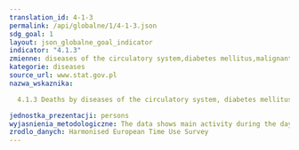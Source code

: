 ```yaml
---
translation_id: 4-1-3
permalink: /api/globalne/1/4-1-3.json
sdg_goal: 1
layout: json_globalne_goal_indicator
indicator: "4.1.3"
zmienne: diseases of the circulatory system,diabetes mellitus,malignant neoplasms,chronic respiratory disease
kategorie: diseases
source_url: www.stat.gov.pl
nazwa_wskaznika:  
  4.1.3 Deaths by diseases of the circulatory system, diabetes mellitus, malignant neoplasms and chronic respiratory disease per 100 thous. population
jednostka_prezentacji: persons
wyjasnienia_metodologiczne: The data shows main activity during the day in specific countries (Austria, France, Belgium, Norway, Hungary) by their main activity status.
zrodlo_danych: Harmonised European Time Use Survey
---
```

